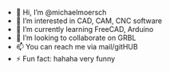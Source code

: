 - 👋 Hi, I’m @michaelmoersch
- 👀 I’m interested in CAD, CAM, CNC software
- 🌱 I’m currently learning FreeCAD, Arduino
- 💞️ I’m looking to collaborate on GRBL
- 📫 You can reach me via mail/gitHUB
- ⚡ Fun fact: hahaha very funny

<!---
michaelmoersch/michaelmoersch is a ✨ special ✨ repository because its `README.md` (this file) appears on your GitHub profile.
You can click the Preview link to take a look at your changes.
--->
